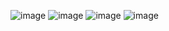 ![image](https://github.com/user-attachments/assets/a0e4819d-7913-4587-aa86-57d4fb4fcaa4)
![image](https://github.com/user-attachments/assets/e36cf857-80a6-4726-9a52-878b3d24ad7e)
![image](https://github.com/user-attachments/assets/99600c8d-8e34-4499-9c8f-b631cfe3803d)
![image](https://github.com/user-attachments/assets/d626c748-7e50-47cf-bc9f-12c5c17eb15b)
